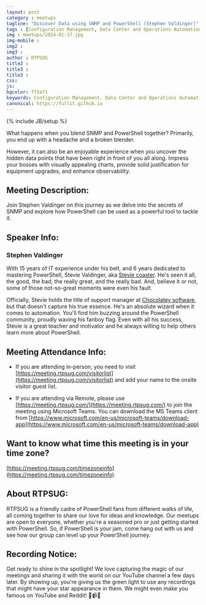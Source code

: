 ```yaml
---
layout: post
category : meetups
tagline: "Discover Data using SNMP and PowerShell (Stephen Valdinger)"
tags : [Configuration Management, Data Center and Operations Automation, PowerShell, Computer Networking, System Administration]
img : meetups/2024-01-17.jpg
img-mobile : 
img2 : 
img3 : 
author : RTPSUG
title2 : 
title3 : 
title3 : 
css: 
js: 
bgcolor: ff5a71
keywords: Configuration Management, Data Center and Operations Automation, PowerShell, Computer Networking, System Administration
canonical: https://fullit.github.io
---
```

{% include JB/setup %}

What happens when you blend SNMP and PowerShell together? Primarily, you end up with a headache and a broken blender.

However, it can also be an enjoyable experience when you uncover the hidden data points that have been right in front of you all along. Impress your bosses with visually appealing charts, provide solid justification for equipment upgrades, and enhance observability.

<!--more-->

## Meeting Description:

Join Stephen Valdinger on this journey as we delve into the secrets of SNMP and explore how PowerShell can be used as a powerful tool to tackle it.

## Speaker Info:

### Stephen Valdinger

With 15 years of IT experience under his belt, and 6 years dedicated to mastering PowerShell, Stevie Valdinger, aka [Stevie coaster](https://twitter.com/steviecoaster). He's seen it all, the good, the bad, the really great, and the really bad. And, believe it or not, some of those not-so-great moments were even his fault.

Officially, Stevie holds the title of support manager at [Chocolatey software](https://chocolatey.org/), but that doesn't capture his true essence. He's an absolute wizard when it comes to automation. You'll find him buzzing around the PowerShell community, proudly waving his fanboy flag. Even with all his success, Stevie is a great teacher and motivator and he always willing to help others learn more about PowerShell.

## Meeting Attendance Info:

- If you are attending in-person, you need to visit [https://meeting.rtpsug.com/visitorlist](https://meeting.rtpsug.com/visitorlist) and add your name to the onsite visitor guest list.

- If you are attending via Remote, please use [https://meeting.rtpsug.com/](https://meeting.rtpsug.com/) to join the meeting using Microsoft Teams. You can download the MS Teams client from [https://www.microsoft.com/en-us/microsoft-teams/download-app](https://www.microsoft.com/en-us/microsoft-teams/download-app)

## Want to know what time this meeting is in your time zone?

[https://meeting.rtpsug.com/timezoneinfo](https://meeting.rtpsug.com/timezoneinfo)

## About RTPSUG:

RTPSUG is a friendly cadre of PowerShell fans from different walks of life, all coming together to share our love for ideas and knowledge. Our meetups are open to everyone, whether you're a seasoned pro or just getting started with PowerShell. So, if PowerShell is your jam, come hang out with us and see how our group can level up your PowerShell journey.

## Recording Notice:

Get ready to shine in the spotlight! We love capturing the magic of our meetings and sharing it with the world on our YouTube channel a few days later. By showing up, you're giving us the green light to use any recordings that might have your star appearance in them. We might even make you famous on YouTube and Reddit!
🌟📹😄
